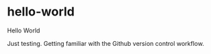 # hello-world
Hello World

Just testing.
Getting familiar with the Github version control workflow.
